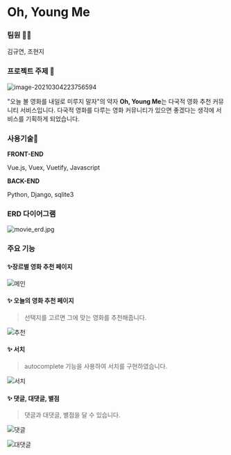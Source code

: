 # Oh, Young Me



### 팀원 👩👩

김규연, 조현지



### 프로젝트 주제 🎈

![image-20210304223756594](C:\Users\multicampus\AppData\Roaming\Typora\typora-user-images\image-20210304223756594.png)



"오늘 볼 영화를 내일로 미루지 말자"의 약자 **Oh, Young Me**는 다국적 영화 추천 커뮤니티 서비스입니다.  다국적 영화를 다루는 영화 커뮤니티가 있으면 좋겠다는 생각에 서비스를 기획하게 되었습니다.



### 사용기술🔧

**FRONT-END**

Vue.js, Vuex, Vuetify, Javascript

**BACK-END**

Python, Django, sqlite3



### ERD 다이어그램

![movie_erd.jpg](https://github.com/cocojen/movie-community/blob/master/README.assets/movie_erd.jpg?raw=true)



### 주요 기능

#### ✨장르별 영화 추천 페이지

![메인](C:\Users\multicampus\Documents\메인.gif)





#### ✨ 오늘의 영화 추천 페이지

> 선택지를 고르면 그에 맞는 영화를 추천해줍니다.

![추천](C:\Users\multicampus\Documents\추천.gif)



#### ✨ 서치

> autocomplete 기능을 사용하여 서치를 구현하였습니다.

![서치](C:\Users\multicampus\Documents\서치.gif)



#### ✨ 댓글, 대댓글, 별점

> 댓글과 대댓글, 별점을 달 수 있습니다.

![댓글](C:\Users\multicampus\Documents\댓글.gif)



![대댓글](C:\Users\multicampus\Documents\대댓글.gif)